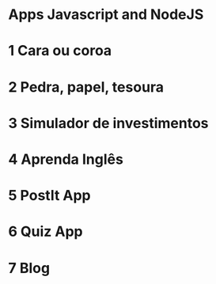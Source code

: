 # Apps Javascript and NodeJS
# 1 Cara ou coroa
# 2 Pedra, papel, tesoura
# 3 Simulador de investimentos
# 4 Aprenda Inglês
# 5 PostIt App
# 6 Quiz App
# 7 Blog

